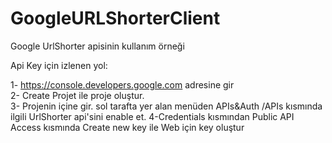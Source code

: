 # GoogleURLShorterClient
Google UrlShorter apisinin kullanım örneği

Api Key için izlenen yol:

1- https://console.developers.google.com adresine gir <br>
2- Create Projet ile proje oluştur. <br>
3- Projenin içine gir. sol tarafta yer alan menüden APIs&Auth /APIs kısmında ilgili UrlShorter api'sini enable et.
4-Credentials kısmından Public API Access kısmında Create new key ile Web için key oluştur
